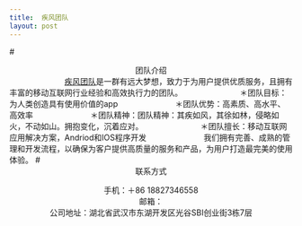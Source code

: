 ```yaml
---
title:  疾风团队
layout: post
---
```

#<center>团队介绍</center>&emsp;&emsp;&emsp;&emsp;&emsp;&emsp;&emsp;[疾风团队](https://bestjifeng.github.io)是一群有远大梦想，致力于为用户提供优质服务，且拥有丰富的移动互联网行业经验和高效执行力的团队。&emsp;&emsp;&emsp;&emsp;&emsp;&emsp;&emsp;＊团队目标：为人类创造具有使用价值的app&emsp;&emsp;&emsp;&emsp;&emsp;&emsp;&emsp;＊团队优势：高素质、高水平、高效率&emsp;&emsp;&emsp;&emsp;&emsp;&emsp;&emsp;＊团队精神：团队精神：其疾如风，其徐如林，侵略如火，不动如山。拥抱变化，沉着应对。&emsp;&emsp;&emsp;&emsp;&emsp;&emsp;&emsp;＊团队擅长：移动互联网应用解决方案，Andriod和IOS程序开发&emsp;&emsp;&emsp;&emsp;&emsp;&emsp;&emsp;我们拥有完善、成熟的管理和开发流程，以确保为客户提供高质量的服务和产品，为用户打造最完美的使用体验。#<center>联系方式</center><center>手机：＋86 18827346558</center><center>邮箱：<jifengbestapp@gmail.com></center>
<center>公司地址：湖北省武汉市东湖开发区光谷SBI创业街3栋7层</center>
